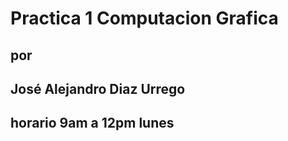 # Practica 1 Computacion Grafica
##                       por
## José Alejandro Diaz Urrego
## horario 9am a 12pm lunes
